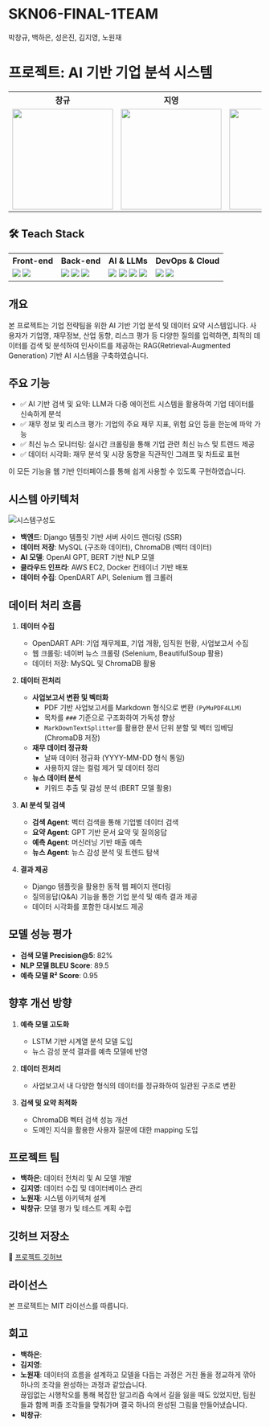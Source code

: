 # SKN06-FINAL-1TEAM
박창규, 백하은, 성은진, 김지영, 노원재
# 프로젝트: AI 기반 기업 분석 시스템
<table>
  <tr>
    <th>창규</th>
    <th>지영</th>
    <th>원재</th>
    <th>하은</th>
  </tr>
  <tr>
    <td><img src="https://github.com/user-attachments/assets/de728c8a-6828-4cc8-b057-b104815c7d07" width="200"></td>
    <td><img src="https://github.com/user-attachments/assets/7535cfb6-83f2-4c1c-ad20-3714a590e6ee" width="200"></td>
    <td><img src="https://github.com/user-attachments/assets/e138400d-7b88-4e12-884e-6f8c86f48424" width="200"></td>
    <td><img src="https://github.com/user-attachments/assets/d120b931-2ef6-41b6-8b16-0b747bdcae1e" width="200"></td>
  </tr>
</table>





## 🛠 Teach Stack

<table>
  <tr>
    <th>Front-end</th>
    <th>Back-end</th>
    <th>AI & LLMs</th>
    <th>DevOps & Cloud</th>
  </tr>
  <tr>
    <td>
      <img src="https://img.shields.io/badge/CSS-1572B6?style=flat&logo=css3&logoColor=white">
      <img src="https://img.shields.io/badge/JavaScript-F7DF1E?style=flat&logo=javascript&logoColor=black">
    </td>
    <td>
      <img src="https://img.shields.io/badge/Python-3776AB?style=flat&logo=python&logoColor=white">
      <img src="https://img.shields.io/badge/Django-092E20?style=flat&logo=django&logoColor=white">
      <img src="https://img.shields.io/badge/MySQL-4479A1?style=flat&logo=mysql&logoColor=white">
    </td>
    <td>
      <img src="https://img.shields.io/badge/OpenAI-412991?style=flat&logo=openai&logoColor=white">
      <img src="https://img.shields.io/badge/Gemini-4285F4?style=flat&logo=google&logoColor=white">
      <img src="https://img.shields.io/badge/LangChain-black?style=flat&logo=python&logoColor=white">
      <img src="https://img.shields.io/badge/HuggingFace-yellow?style=flat&logo=huggingface&logoColor=white">
    </td>
    <td>
      <img src="https://img.shields.io/badge/Docker-2496ED?style=flat&logo=docker&logoColor=white">
      <img src="https://img.shields.io/badge/AWS-orange?style=flat&logo=amazon-aws&logoColor=white">
    </td>
  </tr>
</table>




## 개요
본 프로젝트는 기업 전략팀을 위한 AI 기반 기업 분석 및 데이터 요약 시스템입니다.
사용자가 기업명, 재무정보, 산업 동향, 리스크 평가 등 다양한 질의를 입력하면, 최적의 데이터를 검색 및 분석하여 인사이트를 제공하는 RAG(Retrieval-Augmented Generation) 기반 AI 시스템을 구축하였습니다.

## 주요 기능
- ✅ AI 기반 검색 및 요약: LLM과 다중 에이전트 시스템을 활용하여 기업 데이터를 신속하게 분석
- ✅ 재무 정보 및 리스크 평가: 기업의 주요 재무 지표, 위험 요인 등을 한눈에 파악 가능
- ✅ 최신 뉴스 모니터링: 실시간 크롤링을 통해 기업 관련 최신 뉴스 및 트렌드 제공
- ✅ 데이터 시각화: 재무 분석 및 시장 동향을 직관적인 그래프 및 차트로 표현

이 모든 기능을 웹 기반 인터페이스를 통해 쉽게 사용할 수 있도록 구현하였습니다.
## 시스템 아키텍처

![시스템구성도](https://github.com/user-attachments/assets/5ce35c69-aa8c-4365-a5a2-da4061d81e00)

- **백엔드**: Django 템플릿 기반 서버 사이드 렌더링 (SSR) 
- **데이터 저장**: MySQL (구조화 데이터), ChromaDB (벡터 데이터)
- **AI 모델**: OpenAI GPT, BERT 기반 NLP 모델
- **클라우드 인프라**: AWS EC2, Docker 컨테이너 기반 배포
- **데이터 수집**: OpenDART API, Selenium 웹 크롤러

## 데이터 처리 흐름
1. **데이터 수집**
   - OpenDART API: 기업 재무제표, 기업 개황, 임직원 현황, 사업보고서 수집
   - 웹 크롤링: 네이버 뉴스 크롤링 (Selenium, BeautifulSoup 활용)
   - 데이터 저장: MySQL 및 ChromaDB 활용

2. **데이터 전처리**
   - **사업보고서 변환 및 벡터화**  
     - PDF 기반 사업보고서를 Markdown 형식으로 변환 `(PyMuPDF4LLM)`
     - 목차를 `###` 기준으로 구조화하여 가독성 향상  
     - `MarkDownTextSplitter`를 활용한 문서 단위 분할 및 벡터 임베딩 (ChromaDB 저장)  
   - **재무 데이터 정규화**  
     - 날짜 데이터 정규화 (YYYY-MM-DD 형식 통일)  
     - 사용하지 않는 컬럼 제거 및 데이터 정리  
   - **뉴스 데이터 분석**  
     - 키워드 추출 및 감성 분석 (BERT 모델 활용)  

3. **AI 분석 및 검색**
   - **검색 Agent**: 벡터 검색을 통해 기업별 데이터 검색
   - **요약 Agent**: GPT 기반 문서 요약 및 질의응답
   - **예측 Agent**: 머신러닝 기반 매출 예측
   - **뉴스 Agent**: 뉴스 감성 분석 및 트렌드 탐색

4. **결과 제공**
   - Django 템플릿을 활용한 동적 웹 페이지 렌더링  
   - 질의응답(Q&A) 기능을 통한 기업 분석 및 예측 결과 제공  
   - 데이터 시각화를 포함한 대시보드 제공  
     

## 모델 성능 평가
- **검색 모델 Precision@5**: 82%
- **NLP 모델 BLEU Score**: 89.5
- **예측 모델 R² Score**: 0.95

## 향후 개선 방향
1. **예측 모델 고도화**
   - LSTM 기반 시계열 분석 모델 도입
   - 뉴스 감성 분석 결과를 예측 모델에 반영

2. **데이터 전처리**
   - 사업보고서 내 다양한 형식의 데이터를 정규화하여 일관된 구조로 변환
     
3. **검색 및 요약 최적화**
   - ChromaDB 벡터 검색 성능 개선
   - 도메인 지식을 활용한 사용자 질문에 대한 mapping 도입

## 프로젝트 팀
- **백하은**: 데이터 전처리 및 AI 모델 개발
- **김지영**: 데이터 수집 및 데이터베이스 관리
- **노원재**: 시스템 아키텍처 설계
- **박창규**: 모델 평가 및 테스트 계획 수립

## 깃허브 저장소
🔗 [프로젝트 깃허브](https://github.com/SKNETWORKS-FAMILY-AICAMP/SKN06-FINAL-1TEAM)

## 라이선스
본 프로젝트는 MIT 라이선스를 따릅니다.


## 회고
- **백하은**: 
- **김지영**: 
- **노원재**: 데이터의 흐름을 설계하고 모델을 다듬는 과정은 거친 돌을 정교하게 깎아 하나의 조각을 완성하는 과정과 같았습니다.<br>
              끊임없는 시행착오를 통해 복잡한 알고리즘 속에서 길을 잃을 때도 있었지만, 팀원들과 함께 퍼즐 조각들을 맞춰가며 결국 하나의 완성된 그림을 만들어냈습니다.<br>
- **박창규**: 

